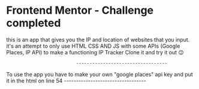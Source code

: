 # Frontend Mentor - Challenge completed
this is an app that gives you the IP and location of websites that you input.
it's an attempt to only use HTML CSS AND JS with some APIs (Google Places, IP API) to make a functioning IP Tracker
Clone it and try it out 😉




                              ----------------------------------
To use the app you have to make your own "google places" api key and put it in the html on line 54
                              ----------------------------------
